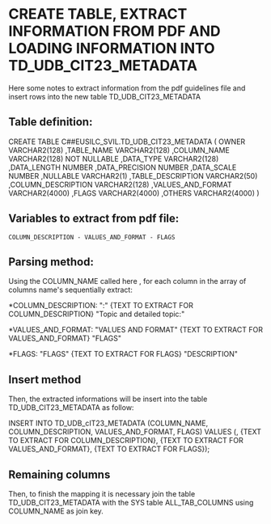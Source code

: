 # CREATE TABLE, EXTRACT INFORMATION FROM PDF AND LOADING INFORMATION INTO TD_UDB_CIT23_METADATA

Here some notes to extract information from the pdf guidelines file and insert rows into the new table TD_UDB_CIT23_METADATA

## Table definition:

CREATE TABLE C##EUSILC_SVIL.TD_UDB_CIT23_METADATA (
	OWNER	VARCHAR2(128)
	,TABLE_NAME	VARCHAR2(128)
	,COLUMN_NAME	VARCHAR2(128) NOT NULLABLE
	,DATA_TYPE	VARCHAR2(128)
	,DATA_LENGTH	NUMBER
	,DATA_PRECISION	NUMBER
	,DATA_SCALE	NUMBER
	,NULLABLE	VARCHAR2(1)
	,TABLE_DESCRIPTION	VARCHAR2(50)
	,COLUMN_DESCRIPTION	VARCHAR2(128)
	,VALUES_AND_FORMAT	VARCHAR2(4000)
	,FLAGS	VARCHAR2(4000)
	,OTHERS	VARCHAR2(4000)
)


## Variables to extract from pdf file:
	
	COLUMN_DESCRIPTION - VALUES_AND_FORMAT - FLAGS


## Parsing method:

Using the COLUMN_NAME called here <VARIABLE NAME>, for each column in the array of columns name's sequentially extract:
	
*COLUMN_DESCRIPTION:
	"<VARIABLE NAME>:" {TEXT TO EXTRACT FOR COLUMN_DESCRIPTION} "Topic and detailed topic:"

*VALUES_AND_FORMAT:
	"VALUES AND FORMAT" {TEXT TO EXTRACT FOR VALUES_AND_FORMAT} "FLAGS"

*FLAGS:
	"FLAGS" {TEXT TO EXTRACT FOR FLAGS} "DESCRIPTION"
	
## Insert method

Then, the extracted informations will be insert into the table TD_UDB_CIT23_METADATA as follow:

INSERT INTO TD_UDB_cIT23_METADATA (COLUMN_NAME, COLUMN_DESCRIPTION, VALUES_AND_FORMAT, FLAGS) 
VALUES (<VARIABLE NAME>, {TEXT TO EXTRACT FOR COLUMN_DESCRIPTION}, {TEXT TO EXTRACT FOR VALUES_AND_FORMAT}, {TEXT TO EXTRACT FOR FLAGS});

## Remaining columns

Then, to finish the mapping it is necessary join the table TD_UDB_CIT23_METADATA with the SYS table ALL_TAB_COLUMNS using COLUMN_NAME as join key.
